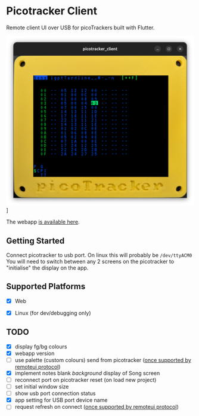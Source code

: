 # Picotracker Client

Remote client UI over USB for picoTrackers built with Flutter.

![app screenshot](docs/Screenshot2.png)]

The webapp [is available here](https://xiphonics.github.io/picotracker_client/).

## Getting Started

Connect picotracker to usb port. On linux this will probably be `/dev/ttyACM0`
You will need to switch between any 2 screens on the picotracker to "initialise" the display on the app.

## Supported Platforms

- [X] Web
- [X] Linux (for dev/debugging only)


## TODO

- [X] display fg/bg colours
- [X] webapp version
- [ ] use palette (custom colours) send from picotracker ([once supported by remoteui protocol](https://github.com/xiphonics/picoTracker/issues/263))
- [X] implement notes blank *background* display of Song screen
- [ ] reconnect port on picotracker reset (on load new project)
- [ ] set initial window size
- [ ] show usb port connection status
- [X] app setting for USB port device name
- [ ] request refresh on connect ([once supported by remoteui protocol](https://github.com/xiphonics/picoTracker/issues/263))

